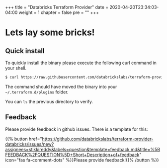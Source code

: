 +++
title = "Databricks Terraform Provider"
date = 2020-04-20T23:34:03-04:00
weight = 1
chapter = false
pre = ""
+++

# Lets lay some bricks! 

## Quick install

To quickly install the binary please execute the following curl command in your shell.

```bash
$ curl https://raw.githubusercontent.com/databrickslabs/terraform-provider-databricks/master/godownloader-databricks-provider.sh | bash -s -- -b $HOME/.terraform.d/plugins
```

The command should have moved the binary into your `~/.terraform.d/plugins` folder.

You can `ls` the previous directory to verify.

## Feedback

Please provide feedback in github issues. There is a template for this:

{{% button href="https://github.com/databrickslabs/terraform-provider-databricks/issues/new?assignees=stikkireddy&labels=question&template=feedback.md&title=%5BFEEDBACK%2FQUESTION%5D+Short+Description+of+feedback" icon="fas fa-comment-dots" %}}Please provide feedback!{{% /button %}}
